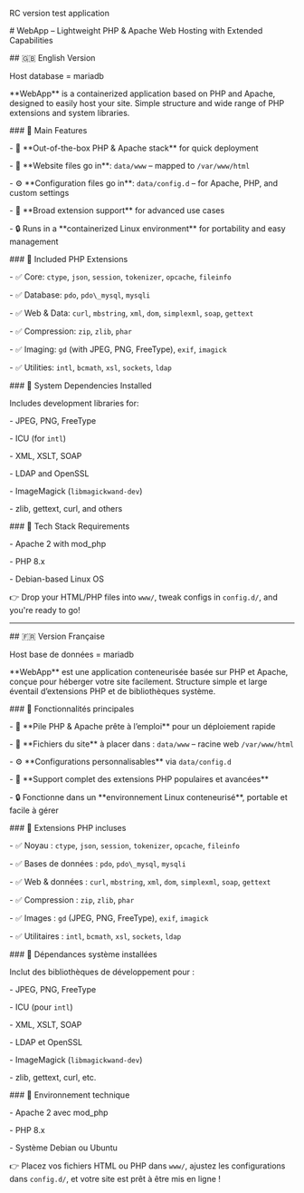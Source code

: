 RC version test application

\# WebApp – Lightweight PHP \& Apache Web Hosting with Extended Capabilities



\## 🇬🇧 English Version

Host database = mariadb

\*\*WebApp\*\* is a containerized application based on PHP and Apache, designed to easily host your site. Simple structure and wide range of PHP extensions and system libraries.



\### 🔹 Main Features



\- 🚀 \*\*Out-of-the-box PHP \& Apache stack\*\* for quick deployment  

\- 📂 \*\*Website files go in\*\*: `data/www` – mapped to `/var/www/html`  

\- ⚙️ \*\*Configuration files go in\*\*: `data/config.d` – for Apache, PHP, and custom settings  

\- 🧩 \*\*Broad extension support\*\* for advanced use cases  

\- 🔒 Runs in a \*\*containerized Linux environment\*\* for portability and easy management  



\### 🔹 Included PHP Extensions



\- ✅ Core: `ctype`, `json`, `session`, `tokenizer`, `opcache`, `fileinfo`  

\- ✅ Database: `pdo`, `pdo\_mysql`, `mysqli`  

\- ✅ Web \& Data: `curl`, `mbstring`, `xml`, `dom`, `simplexml`, `soap`, `gettext`  

\- ✅ Compression: `zip`, `zlib`, `phar`  

\- ✅ Imaging: `gd` (with JPEG, PNG, FreeType), `exif`, `imagick`  

\- ✅ Utilities: `intl`, `bcmath`, `xsl`, `sockets`, `ldap`  



\### 🔹 System Dependencies Installed



Includes development libraries for:



\- JPEG, PNG, FreeType  

\- ICU (for `intl`)  

\- XML, XSLT, SOAP  

\- LDAP and OpenSSL  

\- ImageMagick (`libmagickwand-dev`)  

\- zlib, gettext, curl, and others  



\### 🔹 Tech Stack Requirements



\- Apache 2 with mod\_php  

\- PHP 8.x  

\- Debian-based Linux OS  



👉 Drop your HTML/PHP files into `www/`, tweak configs in `config.d/`, and you're ready to go!



---



\## 🇫🇷 Version Française

Host base de données = mariadb

\*\*WebApp\*\* est une application conteneurisée basée sur PHP et Apache, conçue pour héberger votre site facilement. Structure simple et large éventail d’extensions PHP et de bibliothèques système.



\### 🔹 Fonctionnalités principales



\- 🚀 \*\*Pile PHP \& Apache prête à l’emploi\*\* pour un déploiement rapide  

\- 📂 \*\*Fichiers du site\*\* à placer dans : `data/www` – racine web `/var/www/html`  

\- ⚙️ \*\*Configurations personnalisables\*\* via `data/config.d`  

\- 🧩 \*\*Support complet des extensions PHP populaires et avancées\*\*  

\- 🔒 Fonctionne dans un \*\*environnement Linux conteneurisé\*\*, portable et facile à gérer  



\### 🔹 Extensions PHP incluses



\- ✅ Noyau : `ctype`, `json`, `session`, `tokenizer`, `opcache`, `fileinfo`  

\- ✅ Bases de données : `pdo`, `pdo\_mysql`, `mysqli`  

\- ✅ Web \& données : `curl`, `mbstring`, `xml`, `dom`, `simplexml`, `soap`, `gettext`  

\- ✅ Compression : `zip`, `zlib`, `phar`  

\- ✅ Images : `gd` (JPEG, PNG, FreeType), `exif`, `imagick`  

\- ✅ Utilitaires : `intl`, `bcmath`, `xsl`, `sockets`, `ldap`  



\### 🔹 Dépendances système installées



Inclut des bibliothèques de développement pour :



\- JPEG, PNG, FreeType  

\- ICU (pour `intl`)  

\- XML, XSLT, SOAP  

\- LDAP et OpenSSL  

\- ImageMagick (`libmagickwand-dev`)  

\- zlib, gettext, curl, etc.  



\### 🔹 Environnement technique



\- Apache 2 avec mod\_php  

\- PHP 8.x  

\- Système Debian ou Ubuntu  



👉 Placez vos fichiers HTML ou PHP dans `www/`, ajustez les configurations dans `config.d/`, et votre site est prêt à être mis en ligne !



